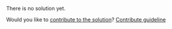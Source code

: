 
There is no solution yet.

Would you like to [contribute to the solution](https://github.com/BFEdev/BFE.dev-solutions/blob/main/question/what-sorting-algorithm-does-array-prototype-sort-use-in-javascript_en.md)? [Contribute guideline](https://github.com/BFEdev/BFE.dev-solutions#how-to-contribute)
